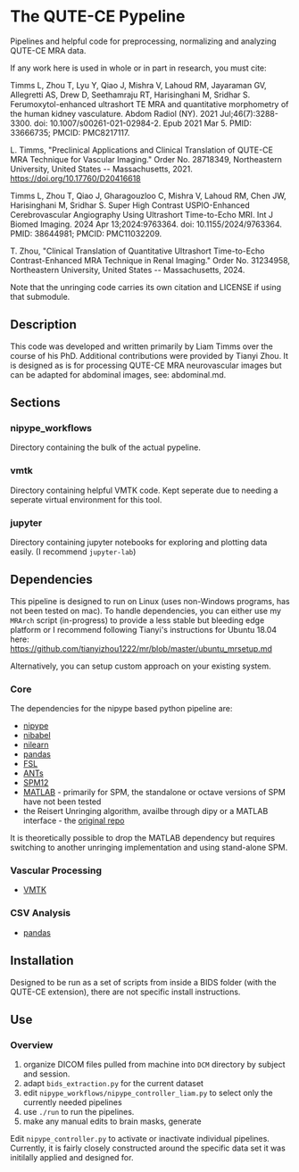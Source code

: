 # The QUTE-CE Pypeline

Pipelines and helpful code for preprocessing, normalizing and analyzing QUTE-CE MRA data.

If any work here is used in whole or in part in research, you must cite: 

Timms L, Zhou T, Lyu Y, Qiao J, Mishra V, Lahoud RM, Jayaraman GV, Allegretti AS, Drew D, Seethamraju RT, Harisinghani M, Sridhar S. Ferumoxytol-enhanced ultrashort TE MRA and quantitative morphometry of the human kidney vasculature. Abdom Radiol (NY). 2021 Jul;46(7):3288-3300. doi: 10.1007/s00261-021-02984-2. Epub 2021 Mar 5. PMID: 33666735; PMCID: PMC8217117.

L. Timms, "Preclinical Applications and Clinical Translation of QUTE-CE MRA Technique for Vascular Imaging." Order No. 28718349, Northeastern University, United States -- Massachusetts, 2021. https://doi.org/10.17760/D20416618

Timms L, Zhou T, Qiao J, Gharagouzloo C, Mishra V, Lahoud RM, Chen JW, Harisinghani M, Sridhar S. Super High Contrast USPIO-Enhanced Cerebrovascular Angiography Using Ultrashort Time-to-Echo MRI. Int J Biomed Imaging. 2024 Apr 13;2024:9763364. doi: 10.1155/2024/9763364. PMID: 38644981; PMCID: PMC11032209.

T. Zhou, "Clinical Translation of Quantitative Ultrashort Time-to-Echo Contrast-Enhanced MRA Technique in Renal Imaging." Order No. 31234958, Northeastern University, United States -- Massachusetts, 2024.

Note that the unringing code carries its own citation and LICENSE if using that submodule.

## Description

This code was developed and written primarily by Liam Timms over the course of his PhD. Additional contributions were provided by Tianyi Zhou. It is designed as is for processing QUTE-CE MRA neurovascular images but can be adapted for abdominal images, see: abdominal.md.

## Sections

### nipype_workflows

Directory containing the bulk of the actual pypeline.

### vmtk

Directory containing helpful VMTK code. Kept seperate due to needing a seperate virtual environment for this tool.

### jupyter

Directory containing jupyter notebooks for exploring and plotting data easily. (I recommend `jupyter-lab`)

## Dependencies

This pipeline is designed to run on Linux (uses non-Windows programs, has not been tested on mac). To handle dependencies, you can either use my `MRArch` script (in-progress) to provide a less stable but bleeding edge platform or I recommend following Tianyi's instructions for Ubuntu 18.04 here: https://github.com/tianyizhou1222/mr/blob/master/ubuntu_mrsetup.md

Alternatively, you can setup custom approach on your existing system.

### Core

The dependencies for the nipype based python pipeline are:

- [nipype](https://github.com/nipy/nipype)
- [nibabel](https://github.com/nipy/nibabel)
- [nilearn](https://github.com/nipy/nilearn)
- [pandas](https://github.com/pandas-dev/pandas)
- [FSL](https://fsl.fmrib.ox.ac.uk/fsl/fslwiki/FSL)
- [ANTs](https://github.com/ANTsX/ANTs)
- [SPM12](https://github.com/spm/spm12)
- [MATLAB](https://www.mathworks.com/products/matlab.html) - primarily for SPM, the standalone or octave versions of SPM have not been tested
- the Reisert Unringing algorithm, availbe through dipy or a MATLAB interface - the [original repo](https://bitbucket.org/reisert/unring/src/master/matlab/)

It is theoretically possible to drop the MATLAB dependency but requires switching to another unringing implementation and using stand-alone SPM.

### Vascular Processing

- [VMTK](https://github.com/vmtk/vmtk)

### CSV Analysis

- [pandas](https://github.com/pandas-dev/pandas)

## Installation

Designed to be run as a set of scripts from inside a BIDS folder (with the QUTE-CE extension), there are not specific install instructions.

## Use

### Overview
1. organize DICOM files pulled from machine into `DCM` directory by subject and session.
2. adapt `bids_extraction.py` for the current dataset
3. edit `nipype_workflows/nipype_controller_liam.py` to select only the currently needed pipelines
3. use `./run` to run the pipelines.
3. make any manual edits to brain masks, generate

Edit `nipype_controller.py` to activate or inactivate individual pipelines.
Currently, it is fairly closely constructed around the specific data set it was initilally applied and designed for.

